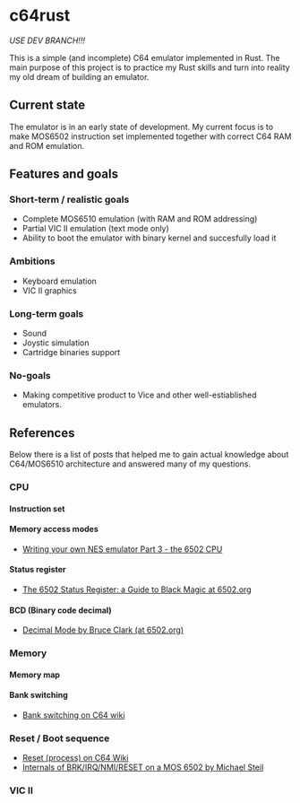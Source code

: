 # c64rust

_USE DEV BRANCH!!!_

This is a simple (and incomplete) C64 emulator implemented in Rust. The main purpose of this project is to 
practice my Rust skills and turn into reality my old dream of building an emulator.

## Current state

The emulator is in an early state of development. My current focus is to make MOS6502 instruction set 
implemented together with correct C64 RAM and ROM emulation. 

## Features and goals

### Short-term / realistic goals
- Complete MOS6510 emulation (with RAM and ROM addressing)
- Partial VIC II emulation (text mode only)
- Ability to boot the emulator with binary kernel and succesfully load it

### Ambitions
- Keyboard emulation
- VIC II graphics

### Long-term goals
- Sound
- Joystic simulation
- Cartridge binaries support

### No-goals
- Making competitive product to Vice and other well-estiablished emulators.

## References

Below there is a list of posts that helped me to gain actual knowledge about C64/MOS6510 architecture 
and answered many of my questions. 

### CPU
#### Instruction set
#### Memory access modes
- [Writing your own NES emulator Part 3 - the 6502 CPU](https://yizhang82.dev/nes-emu-cpu)
#### Status register
- [The 6502 Status Register: a Guide to Black Magic at 6502.org](http://forum.6502.org/viewtopic.php?f=2&t=6099)
#### BCD (Binary code decimal)
- [Decimal Mode by Bruce Clark (at 6502.org)](http://6502.org/tutorials/decimal_mode.html)

### Memory
#### Memory map
#### Bank switching
- [Bank switching on C64 wiki](https://www.c64-wiki.com/wiki/Bank_Switching)

### Reset / Boot sequence
- [Reset (process) on C64 Wiki](https://www.c64-wiki.com/wiki/Reset_%28Process%29)
- [Internals of BRK/IRQ/NMI/RESET on a MOS 6502 by Michael Steil](https://www.pagetable.com/?p=410)

### VIC II
